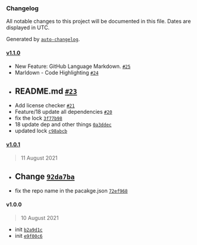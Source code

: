 ### Changelog

All notable changes to this project will be documented in this file. Dates are displayed in UTC.

Generated by [`auto-changelog`](https://github.com/CookPete/auto-changelog).

#### [v1.1.0](https://github.com/psenger/markdown-fences/compare/v1.0.1...v1.1.0)

- New Feature: GitHub Language Markdown. [`#25`](https://github.com/psenger/markdown-fences/pull/25)
- Marldown - Code Highlighting [`#24`](https://github.com/psenger/markdown-fences/pull/24)
- ## README.md [`#23`](https://github.com/psenger/markdown-fences/pull/23)
- Add license checker [`#21`](https://github.com/psenger/markdown-fences/pull/21)
- Feature/18 update all dependencies [`#20`](https://github.com/psenger/markdown-fences/pull/20)
- fix the lock [`3f77b98`](https://github.com/psenger/markdown-fences/commit/3f77b98881ea299752494d72fad0e558d327a080)
- 18 update dep and other things [`0a3ddec`](https://github.com/psenger/markdown-fences/commit/0a3ddec87097d128b29972b96d481994952e152e)
- updated lock [`c98abcb`](https://github.com/psenger/markdown-fences/commit/c98abcb0ac1c81ae90a0e30e93ed0fe7468aab5b)

#### [v1.0.1](https://github.com/psenger/markdown-fences/compare/v1.0.0...v1.0.1)

> 11 August 2021

- ## Change [`92da7ba`](https://github.com/psenger/markdown-fences/commit/92da7ba640901f004c9a9ed87b5e24d4e59a9e7b)
- fix the repo name in the pacakge.json [`72ef968`](https://github.com/psenger/markdown-fences/commit/72ef968207a40a8536a857f54d09a694f3fd9fc7)

#### v1.0.0

> 10 August 2021

- init [`b2a9d1c`](https://github.com/psenger/markdown-fences/commit/b2a9d1cdfda614a0cb02ae460e46acd2e6f7e55f)
- init [`e9f00c6`](https://github.com/psenger/markdown-fences/commit/e9f00c61aa59b9d526cc07c39d77010f41d7a75b)
